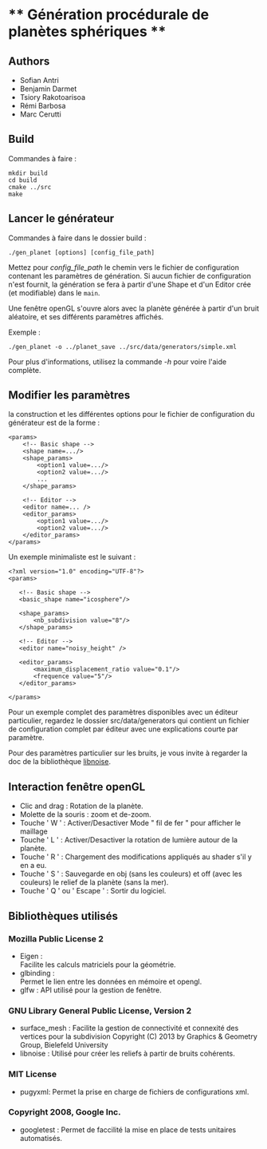 # ** Génération procédurale de planètes sphériques **
## Authors
- Sofian Antri
- Benjamin Darmet
- Tsiory Rakotoarisoa
- Rémi Barbosa
- Marc Cerutti
## Build 
Commandes à faire :
```
mkdir build
cd build
cmake ../src
make
```

## Lancer le générateur
Commandes à faire dans le dossier build :
```
./gen_planet [options] [config_file_path]
```
Mettez pour *config_file_path* le chemin vers le fichier de configuration contenant les paramètres de génération. Si aucun fichier de configuration n'est fournit, la génération se fera à partir d'une Shape et d'un Editor crée (et modifiable) dans le ```main```.

Une fenêtre openGL s'ouvre alors avec la planète générée à partir d'un bruit aléatoire, et ses différents paramètres affichés.

Exemple :
```
./gen_planet -o ../planet_save ../src/data/generators/simple.xml
```

Pour plus d'informations, utilisez la commande *-h* pour voire l'aide complète.

## Modifier les paramètres
la construction et les différentes options pour le fichier de configuration du générateur est de la forme :

```
<params>
    <!-- Basic shape -->
    <shape name=.../>
    <shape_params>
        <option1 value=.../>
        <option2 value=.../>
        ...
    </shape_params>
 
    <!-- Editor -->
    <editor name=... />
    <editor_params>
        <option1 value=.../>
        <option2 value=.../>
    </editor_params>
</params>
```

Un exemple minimaliste est le suivant :
```
<?xml version="1.0" encoding="UTF-8"?>
<params>

   <!-- Basic shape -->
   <basic_shape name="icosphere"/>

   <shape_params>
       <nb_subdivision value="8"/>
   </shape_params>

   <!-- Editor -->
   <editor name="noisy_height" />

   <editor_params>
       <maximum_displacement_ratio value="0.1"/>
       <frequence value="5"/>
   </editor_params>

</params>
```

Pour un exemple complet des paramètres disponibles avec un éditeur particulier, regardez le dossier src/data/generators qui contient un fichier de configuration complet par éditeur avec une explications courte par paramètre. 

Pour des paramètres particulier sur les bruits, je vous invite à regarder la doc de la bibliothèque [libnoise](http://libnoise.sourceforge.net/).

## Interaction fenêtre openGL 
 - Clic and drag : Rotation de la planète.
 - Molette de la souris : zoom et de-zoom.
 - Touche ' W ' : Activer/Desactiver Mode " fil de fer " pour afficher le maillage
 - Touche ' L ' : Activer/Desactiver la rotation de lumière autour de la planète.
 - Touche ' R ' : Chargement des modifications appliqués au shader s'il y en a eu.
 - Touche ' S ' : Sauvegarde en obj (sans les couleurs) et off (avec les couleurs) le relief de la planète (sans la mer).
 - Touche ' Q ' ou ' Escape ' : Sortir du logiciel.
 
## Bibliothèques utilisés
### Mozilla Public License 2
 - Eigen :  
     Facilite les calculs matriciels pour la géométrie. 
 - glbinding :  
     Permet le lien entre les données en mémoire et opengl.
 - glfw : 
     API utilisé pour la gestion de fenêtre.

### GNU Library General Public License, Version 2
- surface_mesh :
Facilite la gestion de connectivité et connexité des vertices pour la subdivision
Copyright (C) 2013 by Graphics & Geometry Group, Bielefeld University
- libnoise :
Utilisé pour créer les reliefs à partir de bruits cohérents.

### MIT License
- pugyxml:
Permet la prise en charge de fichiers de configurations xml.

### Copyright 2008, Google Inc.
- googletest :
Permet de faccilité la mise en place de tests unitaires automatisés. 
